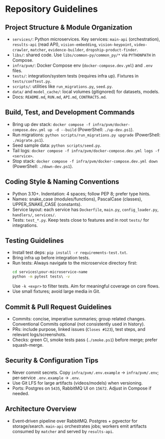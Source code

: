 # Repository Guidelines

## Project Structure & Module Organization
- `services/`: Python microservices. Key services: `main-api` (orchestration), `results-api` (read API), `vision-embedding`, `vision-keypoint`, `video-crawler`, `matcher`, `evidence-builder`, `dropship-product-finder`.
- `libs/`: shared code. Use `libs/common-py/common_py/*` via `PYTHONPATH` in Compose.
- `infra/pvm/`: Docker Compose env (`docker-compose.dev.yml`) and `.env` files.
- `tests/`: integration/system tests (requires infra up). Fixtures in `tests/conftest.py`.
- `scripts/`: utilities like `run_migrations.py`, `seed.py`.
- `data/` and `model_cache/`: local volumes (gitignored) for datasets, models.
- Docs: `README.md`, `RUN.md`, `API.md`, `CONTRACTS.md`.

## Build, Test, and Development Commands
- Bring up dev stack: `docker compose -f infra/pvm/docker-compose.dev.yml up -d --build` (PowerShell: `./up-dev.ps1`).
- Run migrations: `python scripts/run_migrations.py upgrade` (PowerShell: `./migrate.ps1`).
- Seed sample data: `python scripts/seed.py`.
- Tail logs: `docker compose -f infra/pvm/docker-compose.dev.yml logs -f <service>`.
- Stop stack: `docker compose -f infra/pvm/docker-compose.dev.yml down` (PowerShell: `./down-dev.ps1`).

## Coding Style & Naming Conventions
- Python 3.10+. Indentation: 4 spaces; follow PEP 8; prefer type hints.
- Names: snake_case (modules/functions), PascalCase (classes), UPPER_SNAKE_CASE (constants).
- Service layout: each service has `Dockerfile`, `main.py`, `config_loader.py`, `handlers/`, `services/`.
- Tests: `test_*.py`. Keep tests close to features and in root `tests/` for integrations.

## Testing Guidelines
- Install test deps: `pip install -r requirements-test.txt`.
- Bring infra up before integration tests.
- Run tests: Always navigate to the microservice directory first:
  ```cmd
  cd services\your-microservice-name
  python -m pytest tests\ -v
  ```
  Use `-k <expr>` to filter tests. Aim for meaningful coverage on core flows.
- Use small fixtures; avoid large media in Git.

## Commit & Pull Request Guidelines
- Commits: concise, imperative summaries; group related changes. Conventional Commits optional (not consistently used in history).
- PRs: include purpose, linked issues (`Closes #123`), test steps, and relevant logs/screenshots.
- Checks: green CI, smoke tests pass (`./smoke.ps1`) before merge; prefer squash-merge.

## Security & Configuration Tips
- Never commit secrets. Copy `infra/pvm/.env.example` → `infra/pvm/.env`; per‑service `.env.example` → `.env`.
- Use Git LFS for large artifacts (videos/models) when versioning.
- Ports: Postgres on `5435`, RabbitMQ UI on `15672`. Adjust in Compose if needed.

## Architecture Overview
- Event‑driven pipeline over RabbitMQ. Postgres + pgvector for storage/search. `main-api` orchestrates jobs; workers emit artifacts consumed by `matcher` and served by `results-api`.

